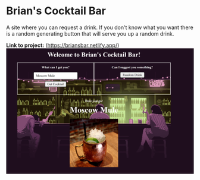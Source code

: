 # Brian's Cocktail Bar
A site where you can request a drink. If you don't know what you want there is a random generating button that will serve you up a random drink.

**Link to project:** (https://briansbar.netlify.app/)
![Thumbnail pic of site](https://github.com/brianf4/briansCocktailBar/blob/main/thumbnail.png)
